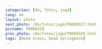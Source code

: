 ```yaml
---
categories: [de, fotos, jagd]
lang: de
layout: photo
next_photo: /de/fotos/jagd/P0000327.html
picname: P0000328
prev_photo: /de/fotos/jagd/P0000329.html
tags: [Dead Grass, Dead Springbock]
---
```


